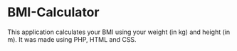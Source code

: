 # BMI-Calculator
This application calculates your BMI using your weight (in kg) and height (in m). It was made using PHP, HTML and CSS.
